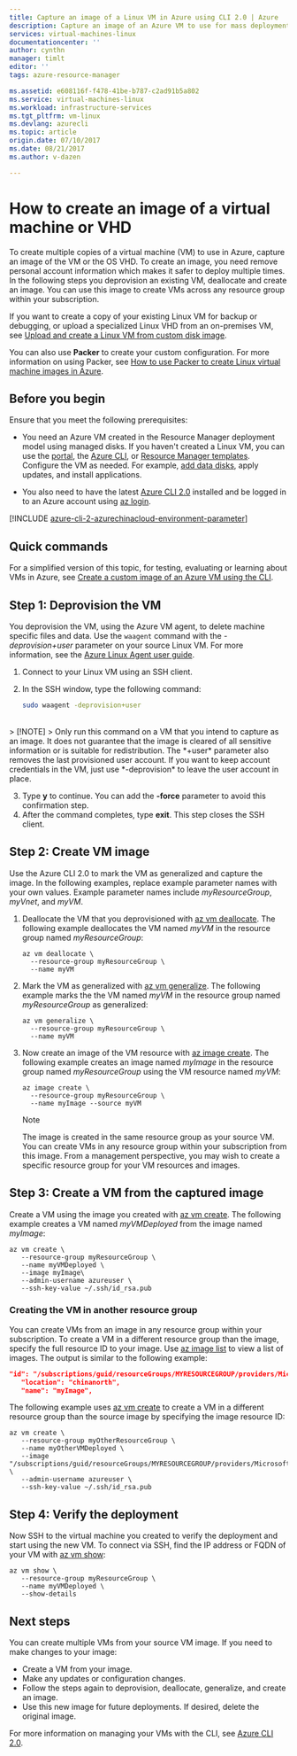 ```yaml
---
title: Capture an image of a Linux VM in Azure using CLI 2.0 | Azure
description: Capture an image of an Azure VM to use for mass deployments using the Azure CLI 2.0.
services: virtual-machines-linux
documentationcenter: ''
author: cynthn
manager: timlt
editor: ''
tags: azure-resource-manager

ms.assetid: e608116f-f478-41be-b787-c2ad91b5a802
ms.service: virtual-machines-linux
ms.workload: infrastructure-services
ms.tgt_pltfrm: vm-linux
ms.devlang: azurecli
ms.topic: article
origin.date: 07/10/2017
ms.date: 08/21/2017
ms.author: v-dazen

---
```

# How to create an image of a virtual machine or VHD

<!-- generalize, image - extended version of the tutorial-->

To create multiple copies of a virtual machine (VM) to use in Azure, capture an image of the VM or the OS VHD. To create an image, you need remove personal account information which makes it safer to deploy multiple times. In the following steps you deprovision an existing VM, deallocate and create an image. You can use this image to create VMs across any resource group within your subscription.

If you want to create a copy of your existing Linux VM for backup or debugging, or upload a specialized Linux VHD from an on-premises VM, see [Upload and create a Linux VM from custom disk image](upload-vhd.md).  

You can also use **Packer** to create your custom configuration. For more information on using Packer, see [How to use Packer to create Linux virtual machine images in Azure](build-image-with-packer.md).

## Before you begin
Ensure that you meet the following prerequisites:

* You need an Azure VM created in the Resource Manager deployment model using managed disks. If you haven't created a Linux VM, you can use the [portal](quick-create-portal.md), the [Azure CLI](quick-create-cli.md), or [Resource Manager templates](cli-deploy-templates.md). Configure the VM as needed. For example, [add data disks](add-disk.md), apply updates, and install applications. 

* You also need to have the latest [Azure CLI 2.0](https://docs.microsoft.com/cli/azure/install-az-cli2) installed and be logged in to an Azure account using [az login](https://docs.microsoft.com/cli/azure/#login).

[!INCLUDE [azure-cli-2-azurechinacloud-environment-parameter](../../../includes/azure-cli-2-azurechinacloud-environment-parameter.md)]

## Quick commands

For a simplified version of this topic, for testing, evaluating or learning about VMs in Azure, see [Create a custom image of an Azure VM using the CLI](tutorial-custom-images.md).

## Step 1: Deprovision the VM
You deprovision the VM, using the Azure VM agent, to delete machine specific files and data. Use the `waagent` command with the *-deprovision+user* parameter on your source Linux VM. For more information, see the [Azure Linux Agent user guide](../windows/agent-user-guide.md).

1. Connect to your Linux VM using an SSH client.
2. In the SSH window, type the following command:

    ```bash
    sudo waagent -deprovision+user
    ```
<br>
   > [!NOTE]
   > Only run this command on a VM that you intend to capture as an image. It does not guarantee that the image is cleared of all sensitive information or is suitable for redistribution. The *+user* parameter also removes the last provisioned user account. If you want to keep account credentials in the VM, just use *-deprovision* to leave the user account in place.

3. Type **y** to continue. You can add the **-force** parameter to avoid this confirmation step.
4. After the command completes, type **exit**. This step closes the SSH client.

## Step 2: Create VM image
Use the Azure CLI 2.0 to mark the VM as generalized and capture the image. In the following examples, replace example parameter names with your own values. Example parameter names include *myResourceGroup*, *myVnet*, and *myVM*.

1. Deallocate the VM that you deprovisioned with [az vm deallocate](https://docs.microsoft.com/cli//azure/vm#deallocate). The following example deallocates the VM named *myVM* in the resource group named *myResourceGroup*:

    ```azurecli
    az vm deallocate \
      --resource-group myResourceGroup \
      --name myVM
    ```

2. Mark the VM as generalized with [az vm generalize](https://docs.microsoft.com/cli//azure/vm#generalize). The following example marks the the VM named *myVM* in the resource group named *myResourceGroup* as generalized:

    ```azurecli
    az vm generalize \
      --resource-group myResourceGroup \
      --name myVM
    ```

3. Now create an image of the VM resource with [az image create](https://docs.microsoft.com/cli//azure/image#create). The following example creates an image named *myImage* in the resource group named *myResourceGroup* using the VM resource named *myVM*:

    ```azurecli
    az image create \
      --resource-group myResourceGroup \
      --name myImage --source myVM
    ```

   > [!NOTE]
   > The image is created in the same resource group as your source VM. You can create VMs in any resource group within your subscription from this image. From a management perspective, you may wish to create a specific resource group for your VM resources and images.

## Step 3: Create a VM from the captured image
Create a VM using the image you created with [az vm create](https://docs.microsoft.com/cli/azure/vm#create). The following example creates a VM named *myVMDeployed* from the image named *myImage*:

```azurecli
az vm create \
   --resource-group myResourceGroup \
   --name myVMDeployed \
   --image myImage\
   --admin-username azureuser \
   --ssh-key-value ~/.ssh/id_rsa.pub
```

### Creating the VM in another resource group 

You can create VMs from an image in any resource group within your subscription. To create a VM in a different resource group than the image, specify the full resource ID to your image. Use [az image list](https://docs.microsoft.com/cli/azure/image#list) to view a list of images. The output is similar to the following example:

```json
"id": "/subscriptions/guid/resourceGroups/MYRESOURCEGROUP/providers/Microsoft.Compute/images/myImage",
   "location": "chinanorth",
   "name": "myImage",
```

The following example uses [az vm create](https://docs.microsoft.com/cli/azure/vm#create) to create a VM in a different resource group than the source image by specifying the image resource ID:

```azurecli
az vm create \
   --resource-group myOtherResourceGroup \
   --name myOtherVMDeployed \
   --image "/subscriptions/guid/resourceGroups/MYRESOURCEGROUP/providers/Microsoft.Compute/images/myImage" \
   --admin-username azureuser \
   --ssh-key-value ~/.ssh/id_rsa.pub
```

## Step 4: Verify the deployment

Now SSH to the virtual machine you created to verify the deployment and start using the new VM. To connect via SSH, find the IP address or FQDN of your VM with [az vm show](https://docs.microsoft.com/cli/azure/vm#show):

```azurecli
az vm show \
   --resource-group myResourceGroup \
   --name myVMDeployed \
   --show-details
```

## Next steps
You can create multiple VMs from your source VM image. If you need to make changes to your image: 

- Create a VM from your image.
- Make any updates or configuration changes.
- Follow the steps again to deprovision, deallocate, generalize, and create an image.
- Use this new image for future deployments. If desired, delete the original image.

For more information on managing your VMs with the CLI, see [Azure CLI 2.0](https://docs.microsoft.com/cli/azure/overview).
